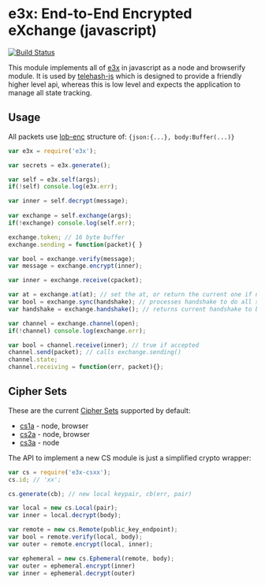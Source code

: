 e3x: End-to-End Encrypted eXchange (javascript)
===============================================

[![Build Status](https://travis-ci.org/quartzjer/e3x.svg?branch=master)](https://travis-ci.org/quartzjer/e3x)

This module implements all of [e3x](https://github.com/telehash/telehash.org/tree/v3/v3/e3x) in javascript as a node and browserify module.  It is used by [telehash-js](https://github.com/telehash/node-telehash) which is designed to provide a friendly higher level api, whereas this is low level and expects the application to manage all state tracking.

## Usage

All packets use [lob-enc](https://github.com/quartzjer/lob-enc) structure of: `{json:{...}, body:Buffer(...)}`

```js
var e3x = require('e3x');

var secrets = e3x.generate();

var self = e3x.self(args);
if(!self) console.log(e3x.err);

var inner = self.decrypt(message);
  
var exchange = self.exchange(args);
if(!exchange) console.log(self.err);

exchange.token; // 16 byte buffer
exchange.sending = function(packet){ }

var bool = exchange.verify(message);
var message = exchange.encrypt(inner);

var inner = exchange.receive(cpacket);

var at = exchange.at(at); // set the at, or return the current one if none given, will start to timeout channels until in sync
var bool = exchange.sync(handshake); // processes handshake to do all setup stuff, resends channels if in sync
var handshake = exchange.handshake(); // returns current handshake to be sent

var channel = exchange.channel(open);
if(!channel) console.log(exchange.err);

var bool = channel.receive(inner); // true if accepted
channel.send(packet); // calls exchange.sending()
channel.state;
channel.receiving = function(err, packet){};

```

## Cipher Sets

These are the current [Cipher Sets](https://github.com/telehash/telehash.org/tree/v3/v3/e3x/cs) supported by default:

* [cs1a](https://github.com/quartzjer/e3x-cs1a) - node, browser
* [cs2a](https://github.com/quartzjer/e3x-cs2a) - node, browser
* [cs3a](https://github.com/quartzjer/e3x-cs3a) - node

The API to implement a new CS module is just a simplified crypto wrapper:

```js
var cs = require('e3x-csxx');
cs.id; // 'xx';

cs.generate(cb); // new local keypair, cb(err, pair)

var local = new cs.Local(pair);
var inner = local.decrypt(body);

var remote = new cs.Remote(public_key_endpoint);
var bool = remote.verify(local, body);
var outer = remote.encrypt(local, inner);

var ephemeral = new cs.Ephemeral(remote, body);
var outer = ephemeral.encrypt(inner)
var inner = ephemeral.decrypt(outer)


```
